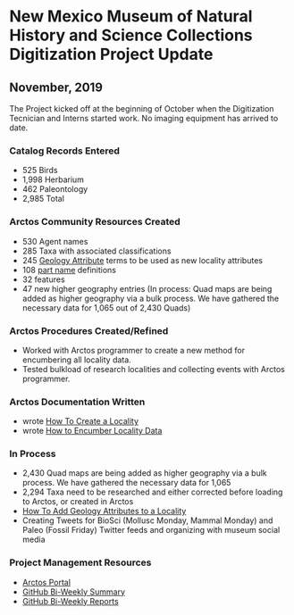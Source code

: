 # New Mexico Museum of Natural History and Science Collections Digitization Project Update
## November, 2019

The Project kicked off at the beginning of October when the Digitization Tecnician and Interns started work. No imaging equipment has arrived to date.

### Catalog Records Entered
 -   525 Birds
 - 1,998 Herbarium
 -   462 Paleontology
 - 2,985 Total

### Arctos Community Resources Created
 - 530 Agent names
 - 285 Taxa with associated classifications
 - 245 [Geology Attribute](http://arctos.database.museum/info/ctDocumentation.cfm?table=CTGEOLOGY_ATTRIBUTE) terms to be used as new locality attributes
 - 108 [part name](http://arctos.database.museum/info/ctDocumentation.cfm?table=CTSPECIMEN_PART_NAME) definitions
 - 32 features
 - 47 new higher geography entries (In process: Quad maps are being added as higher geography via a bulk process. We have gathered the necessary data for 1,065 out of 2,430 Quads)
 
### Arctos Procedures Created/Refined
 - Worked with Arctos programmer to create a new method for encumbering all locality data.
 - Tested bulkload of research localities and collecting events with Arctos programmer.

### Arctos Documentation Written
 - wrote [How To Create a Locality](http://handbook.arctosdb.org/how_to/How-to-Create-a-Locality.html)
 - wrote [How to Encumber Locality Data](http://handbook.arctosdb.org/how_to/How-to-Encumber-Locality.html)
 
 ### In Process
  - 2,430 Quad maps are being added as higher geography via a bulk process. We have gathered the necessary data for 1,065
  - 2,294 Taxa need to be researched and either corrected before loading to Arctos, or created in Arctos
  - [How To Add Geology Attributes to a Locality](http://handbook.arctosdb.org/how_to/How-to-Add-Geology-Attributes-to-a-Locality.html)
  - Creating Tweets for BioSci (Mollusc Monday, Mammal Monday) and Paleo (Fossil Friday) Twitter feeds and organizing with museum social media
  
 ### Project Management Resources
  - [Arctos Portal](http://arctos.database.museum/home.cfm#NMMNHS)
  - [GitHub Bi-Weekly Summary](https://github.com/ArctosDB/data-migration/blob/master/NMMNH/Bi-Weekly_update_summary.markdown)
  - [GitHub Bi-Weekly Reports](https://github.com/ArctosDB/data-migration/tree/master/NMMNH/Bi-Weekly_Updates)
 

 
